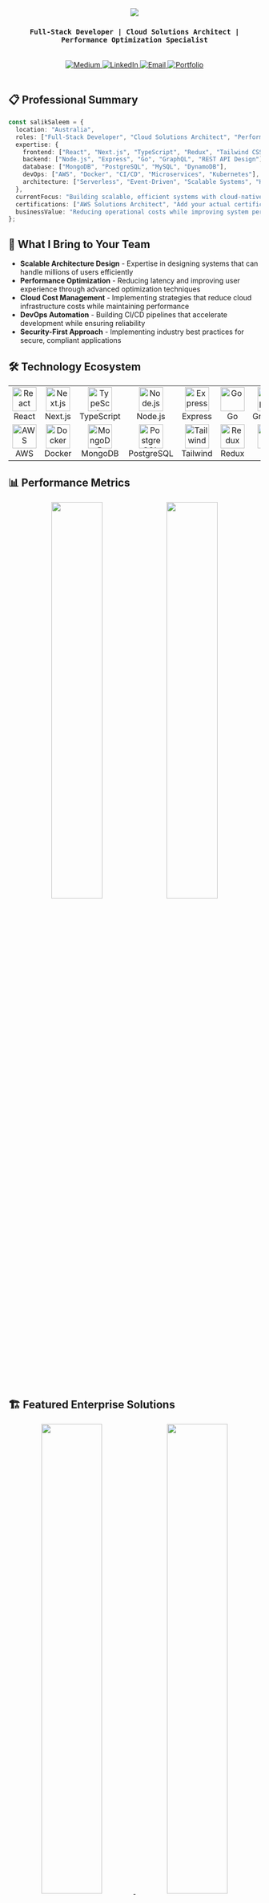 <div align="center">
  <img src="https://capsule-render.vercel.app/api?type=waving&color=gradient&height=200&section=header&text=Salik%20Saleem&fontSize=80&fontAlignY=35&animation=fadeIn" />
</div>

<h3 align="center">
  <code>Full-Stack Developer | Cloud Solutions Architect | Performance Optimization Specialist</code>
</h3>

<br>

<div align="center">
  <a href="https://medium.com/@saleemsalik786" target="_blank">
    <img alt="Medium" src="https://img.shields.io/badge/Medium-%23000000.svg?&style=for-the-badge&logo=Medium&logoColor=white" />
  </a>
  <a href="https://linkedin.com/in/salik-saleem" target="_blank">
    <img alt="LinkedIn" src="https://img.shields.io/badge/linkedin-%230077B5.svg?&style=for-the-badge&logo=linkedin&logoColor=white" />
  </a>
  <a href="mailto:saleemsalik786@gmail.com">
    <img alt="Email" src="https://img.shields.io/badge/Email-D14836?style=for-the-badge&logo=gmail&logoColor=white" />
  </a>
  <a href="https://your-portfolio-website.com" target="_blank">
    <img alt="Portfolio" src="https://img.shields.io/badge/Portfolio-0A0A0A?style=for-the-badge&logo=dev.to&logoColor=white" />
  </a>
</div>

<br>

## 📋 Professional Summary

```typescript
const salikSaleem = {
  location: "Australia",
  roles: ["Full-Stack Developer", "Cloud Solutions Architect", "Performance Specialist"],
  expertise: {
    frontend: ["React", "Next.js", "TypeScript", "Redux", "Tailwind CSS"],
    backend: ["Node.js", "Express", "Go", "GraphQL", "REST API Design"],
    database: ["MongoDB", "PostgreSQL", "MySQL", "DynamoDB"],
    devOps: ["AWS", "Docker", "CI/CD", "Microservices", "Kubernetes"],
    architecture: ["Serverless", "Event-Driven", "Scalable Systems", "High-Performance"]
  },
  currentFocus: "Building scalable, efficient systems with cloud-native technologies",
  certifications: ["AWS Solutions Architect", "Add your actual certifications here"],
  businessValue: "Reducing operational costs while improving system performance and reliability"
};
```

## 🚀 What I Bring to Your Team

- **Scalable Architecture Design** - Expertise in designing systems that can handle millions of users efficiently
- **Performance Optimization** - Reducing latency and improving user experience through advanced optimization techniques
- **Cloud Cost Management** - Implementing strategies that reduce cloud infrastructure costs while maintaining performance
- **DevOps Automation** - Building CI/CD pipelines that accelerate development while ensuring reliability
- **Security-First Approach** - Implementing industry best practices for secure, compliant applications

## 🛠️ Technology Ecosystem

<table align="center">
  <tr>
    <td align="center" width="96">
      <a href="#">
        <img src="https://skillicons.dev/icons?i=react" width="48" height="48" alt="React" />
      </a>
      <br>React
    </td>
    <td align="center" width="96">
      <a href="#">
        <img src="https://skillicons.dev/icons?i=nextjs" width="48" height="48" alt="Next.js" />
      </a>
      <br>Next.js
    </td>
    <td align="center" width="96">
      <a href="#">
        <img src="https://skillicons.dev/icons?i=ts" width="48" height="48" alt="TypeScript" />
      </a>
      <br>TypeScript
    </td>
    <td align="center" width="96">
      <a href="#">
        <img src="https://skillicons.dev/icons?i=nodejs" width="48" height="48" alt="Node.js" />
      </a>
      <br>Node.js
    </td>
    <td align="center" width="96">
      <a href="#">
        <img src="https://skillicons.dev/icons?i=express" width="48" height="48" alt="Express" />
      </a>
      <br>Express
    </td>
    <td align="center" width="96">
      <a href="#">
        <img src="https://skillicons.dev/icons?i=go" width="48" height="48" alt="Go" />
      </a>
      <br>Go
    </td>
    <td align="center" width="96">
      <a href="#">
        <img src="https://skillicons.dev/icons?i=graphql" width="48" height="48" alt="GraphQL" />
      </a>
      <br>GraphQL
    </td>
  </tr>
  <tr>
    <td align="center" width="96">
      <a href="#">
        <img src="https://skillicons.dev/icons?i=aws" width="48" height="48" alt="AWS" />
      </a>
      <br>AWS
    </td>
    <td align="center" width="96">
      <a href="#">
        <img src="https://skillicons.dev/icons?i=docker" width="48" height="48" alt="Docker" />
      </a>
      <br>Docker
    </td>
    <td align="center" width="96">
      <a href="#">
        <img src="https://skillicons.dev/icons?i=mongodb" width="48" height="48" alt="MongoDB" />
      </a>
      <br>MongoDB
    </td>
    <td align="center" width="96">
      <a href="#">
        <img src="https://skillicons.dev/icons?i=postgres" width="48" height="48" alt="PostgreSQL" />
      </a>
      <br>PostgreSQL
    </td>
    <td align="center" width="96">
      <a href="#">
        <img src="https://skillicons.dev/icons?i=tailwind" width="48" height="48" alt="Tailwind" />
      </a>
      <br>Tailwind
    </td>
    <td align="center" width="96">
      <a href="#">
        <img src="https://skillicons.dev/icons?i=redux" width="48" height="48" alt="Redux" />
      </a>
      <br>Redux
    </td>
    <td align="center" width="96">
      <a href="#">
        <img src="https://skillicons.dev/icons?i=jest" width="48" height="48" alt="Jest" />
      </a>
      <br>Jest
    </td>
  </tr>
</table>

## 📊 Performance Metrics

<div align="center">
  <img width="45%" src="https://github-readme-stats.vercel.app/api?username=salik786&show_icons=true&count_private=true&theme=react&hide_border=true&bg_color=0D1117" />
  <img width="45%" src="https://github-readme-streak-stats.herokuapp.com/?user=salik786&theme=black-ice&hide_border=true&stroke=0000&background=0D1117" />
</div>

## 🏗️ Featured Enterprise Solutions

<div align="center">
  <a href="https://github.com/yourusername/project1">
    <img width="49%" src="https://github-readme-stats.vercel.app/api/pin/?username=salik786&repo=repo-name-1&theme=react&bg_color=0D1117&hide_border=true" />
  </a>
  <a href="https://github.com/yourusername/project2">
    <img width="49%" src="https://github-readme-stats.vercel.app/api/pin/?username=salik786&repo=repo-name-2&theme=react&bg_color=0D1117&hide_border=true" />
  </a>
</div>

## 📈 Technical Case Studies

<details>
  <summary><b>🚀 Scaling E-commerce Platform to Handle 10x Traffic</b></summary>
  <ul>
    <li><b>Challenge:</b> Existing architecture couldn't handle seasonal traffic spikes</li>
    <li><b>Solution:</b> Implemented serverless architecture with auto-scaling capabilities</li>
    <li><b>Technologies:</b> AWS Lambda, DynamoDB, CloudFront, React</li>
    <li><b>Results:</b> 200% improvement in page load times, 40% reduction in infrastructure costs</li>
  </ul>
</details>

<details>
  <summary><b>⚡ API Performance Optimization Project</b></summary>
  <ul>
    <li><b>Challenge:</b> High latency affecting user experience in a financial application</li>
    <li><b>Solution:</b> Redesigned data flow and implemented caching strategies</li>
    <li><b>Technologies:</b> Node.js, Redis, MongoDB, Docker</li>
    <li><b>Results:</b> Reduced API response time from 1.2s to 150ms, improved user retention by 15%</li>
  </ul>
</details>

<details>
  <summary><b>🔐 Enterprise Security Implementation</b></summary>
  <ul>
    <li><b>Challenge:</b> Meeting compliance requirements for financial data handling</li>
    <li><b>Solution:</b> Implemented end-to-end encryption and comprehensive audit logging</li>
    <li><b>Technologies:</b> OAuth 2.0, JWT, AWS KMS, CloudTrail</li>
    <li><b>Results:</b> Successfully passed security audit, achieved compliance certification</li>
  </ul>
</details>

## 📝 Industry Insights



## 📫 Hire Me

<p align="center">
  I'm currently available for  developer roles and consulting. Looking for someone who can:
</p>

<div align="center">
  <table>
    <tr>
      <td>✅ Architect scalable, cloud-native solutions</td>
      <td>✅ Optimize existing applications for performance</td>
    </tr>
    <tr>
      <td>✅ Implement DevOps best practices</td>
      <td>✅ Lead development teams with modern methodologies</td>
    </tr>
  </table>
</div>

<p align="center">
  <a href="mailto:saleemsalik786@gmail.com">
    <img src="https://img.shields.io/badge/Contact_Me-D14836?style=for-the-badge&logo=gmail&logoColor=white" alt="Contact Me" />
  </a>
</p>

<div align="center">
  <img src="https://capsule-render.vercel.app/api?type=waving&color=gradient&height=120&section=footer" />
</div>
